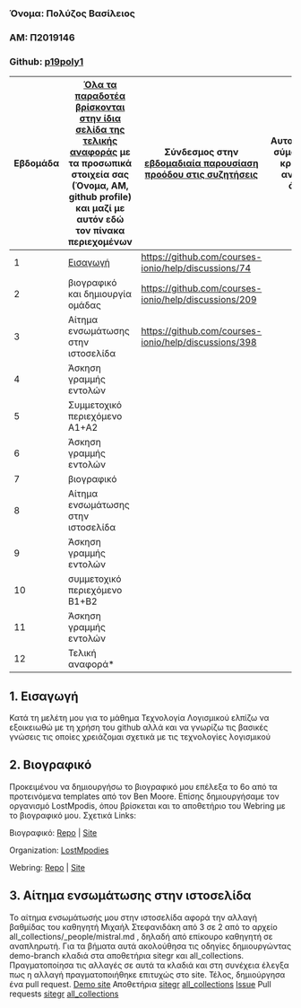 ### Όνομα: Πολύζος Βασίλειος
### ΑΜ: Π2019146

### Github: [p19poly1](https://github.com/p19poly1)

| Εβδομάδα | [Όλα τα παραδοτέα βρίσκονται στην ίδια σελίδα της τελικής αναφοράς](https://courses-ionio.github.io/help/deliverables/) με τα προσωπικά στοιχεία σας (Όνομα, ΑΜ, github profile) και μαζί με αυτόν εδώ τον πίνακα περιεχομένων | Σύνδεσμος στην [εβδομαδιαία παρουσίαση προόδου στις συζητήσεις](https://github.com/courses-ionio/help/discussions/categories/show-and-tell) | Αυτοαξιολόγηση σύμφωνα με τα κριτήρια της αντίστοιχης άσκησης |
| --- | --- | --- | --- |
| 1 | [Εισαγωγή](#εισαγωγή) |https://github.com/courses-ionio/help/discussions/74 | |
| 2 | βιογραφικό και δημιουργία ομάδας |https://github.com/courses-ionio/help/discussions/209 | |
| 3 | Αίτημα ενσωμάτωσης στην ιστοσελίδα |https://github.com/courses-ionio/help/discussions/398 | |
| 4 | Άσκηση γραμμής εντολών | | |
| 5 | Συμμετοχικό περιεχόμενο A1+A2 | | |
| 6 | Άσκηση γραμμής εντολών | | |
| 7 | βιογραφικό | | |
| 8 | Αίτημα ενσωμάτωσης στην ιστοσελίδα | | |
| 9 | Άσκηση γραμμής εντολών | | |
| 10 | συμμετοχικό περιεχόμενο B1+B2 | | |
| 11 | Άσκηση γραμμής εντολών | | |
| 12 | Τελική αναφορά* | | |

## 1. Εισαγωγή

Κατά τη μελέτη μου για το μάθημα Τεχνολογία Λογισμικού ελπίζω να εξοικειωθώ με τη χρήση του github αλλά και να γνωρίζω τις βασικές γνώσεις τις οποίες χρειάζομαι σχετικά με τις τεχνολογίες λογισμικού

## 2. Βιογραφικό
Προκειμένου να δημιουργήσω το βιογραφικό μου επέλεξα το 6ο από τα προτεινόμενα templates από τον Ben Moore.
Επίσης δημιουργήσαμε τον οργανισμό LostMpodis, όπου βρίσκεται και το αποθετήριο του Webring με το βιογραφικό μου.
Σχετικά Links:

Βιογραφικό: [Repo](https://github.com/p19poly1/md-cv/blob/master/index.md) | [Site](https://p19poly1.github.io/md-cv/)

Organization: [LostMpodies](https://github.com/LostMpodis)

Webring: [Repo](https://github.com/LostMpodis/webring) | [Site](https://lostmpodis.github.io/webring/)

## 3. Αίτημα ενσωμάτωσης στην ιστοσελίδα
Το αίτημα ενσωμάτωσής μου στην ιστοσελίδα αφορά την αλλαγή βαθμίδας του καθηγητή Μιχαήλ Στεφανιδάκη από 3 σε 2 από το αρχείο all_collections/_people/mistral.md , δηλαδή από επίκουρο καθηγητή σε αναπληρωτή.
Για τα βήματα αυτά ακολούθησα τις οδηγίες δημιουργώντας demo-branch κλαδιά στα αποθετήρια sitegr και all_collections. Πραγματοποίησα τις αλλαγές σε αυτά τα κλαδιά και στη συνέχεια έλεγξα πως η αλλαγή πραγματοποιήθηκε επιτυχώς στο site. Τέλος, δημιούργησα ένα pull request.
[Demo site](https://p19poly1.netlify.app/people/)
Αποθετήρια [sitegr](https://github.com/p19poly1/sitegr) [all_collections](https://github.com/p19poly1/all_collections)
[Issue](https://github.com/ioniodi/sitegr/issues/340)
Pull requests [sitegr](https://github.com/ioniodi/sitegr/pull/348) [all_collections](https://github.com/ioniodi/all_collections/pull/39)
